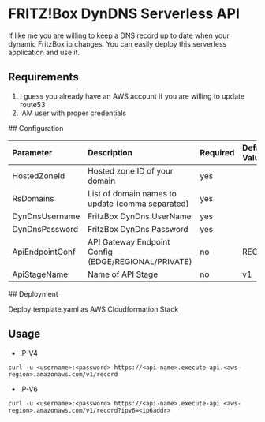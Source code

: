 # FRITZ!Box DynDNS Serverless API

If like me you are willing to keep a DNS record up to date when your dynamic FritzBox ip changes.
You can easily deploy this serverless application and use it.

## Requirements

1. I guess you already have an AWS account if you are willing to update route53
2. IAM user with proper credentials

## Configuration

|Parameter      |Description                                        |Required|Default Value|
|:--------------|:--------------------------------------------------|:-------|:------------|
|HostedZoneId   |Hosted zone ID of your domain                      |yes     |             |
|RsDomains      |List of domain names to update (comma separated)   |yes     |             |
|DynDnsUsername |FritzBox DynDns UserName                           |yes     |             |
|DynDnsPassword |FritzBox DynDns Password                           |yes     |             |
|ApiEndpointConf|API Gateway Endpoint Config (EDGE/REGIONAL/PRIVATE)|no      |REGIONAL     |
|ApiStageName   |Name of API Stage                                  |no      |v1           |

## Deployment

Deploy template.yaml as AWS Cloudformation Stack

## Usage
* IP-V4
```
curl -u <username>:<password> https://<api-name>.execute-api.<aws-region>.amazonaws.com/v1/record
```
* IP-V6
```
curl -u <username>:<password> https://<api-name>.execute-api.<aws-region>.amazonaws.com/v1/record?ipv6=<ip6addr>
```
